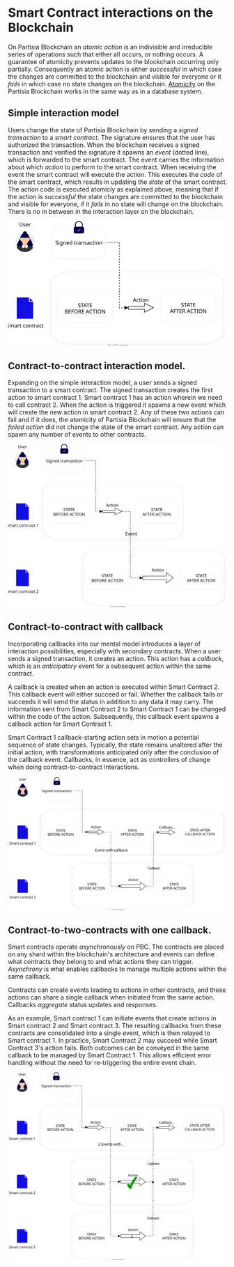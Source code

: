 # Smart Contract interactions on the Blockchain

On Partisia Blockchain an _atomic action_ is an indivisible and irreducible series of operations such that either all
occurs, or nothing occurs. A guarantee of atomicity
prevents updates to the blockchain occurring only partially.
Consequently an atomic action is either _successful_ in which case the changes are committed to the blockchain and
visible
for everyone or it _fails_ in which case no state changes on the blockchain. [Atomicity](https://en.wikipedia.org/wiki/Atomicity_(database_systems)) on the Partisia Blockchain works in the same way as in a database system.

## Simple interaction model

Users change the state of Partisia Blockchain by sending a _signed transaction_ to a _smart contract_. The signature
ensures that the user has authorized the transaction.
When the blockchain receives a signed transaction and verified the signature it spawns an _event_ (dotted line), which
is
forwarded to the smart contract. The event carries the information about which _action_ to perform to the smart
contract.
When receiving the event the smart contract will execute the action. This executes the _code_ of the smart contract,
which
results in updating the _state_ of the smart contract. The action code is executed atomicly as explained above, meaning
that if the action is _successful_ the state changes are committed to the blockchain and visible for everyone, if it
_fails_
in no state will change on the blockchain. There is no in between in the
interaction layer on the blockchain.

![SmartContractMentalModelSimple.svg](mental-models/SmartContractMentalModelSimple.svg)

## Contract-to-contract interaction model.

Expanding on the simple interaction model, a user sends a signed transaction to a smart contract. The signed transaction
creates the first action to smart contract 1. Smart contract 1 has an action wherein we need to call contract 2. When
the action is triggered it spawns a new event which will create the new action in smart contract 2. Any of these two
actions can fail and if it does, the atomicity of Partisia Blockchain will ensure that the _failed action_ did not
change the state of the smart contract. Any action can spawn any number of events to other contracts.

![SmartContractMentalModelcontract-to-contract.svg](mental-models%2FSmartContractMentalModelcontract-to-contract.svg)

## Contract-to-contract with callback

Incorporating callbacks into our mental model introduces a layer of interaction possibilities, especially
with secondary contracts. When a user sends a signed transaction, it creates an action. This
action has a _callback_, which is an _anticipatory_ event for a subsequent action
within the same contract.

A callback is created when an action is executed within Smart Contract 2.
This callback event will either succeed or fail. Whether the callback fails or succeeds it will send the status in
addition to any
data it may
carry. The information sent from Smart Contract 2 to Smart Contract 1 can be changed within the
code of the action. Subsequently, this callback event spawns a callback action for Smart
Contract 1.

Smart Contract 1 callback-starting action sets in motion a potential sequence of state changes.
Typically, the state remains unaltered after the initial action, with transformations anticipated only after the
conclusion of the callback event. Callbacks, in essence, act as controllers of change when doing contract-to-contract
interactions.

![SmartContractMentalModelWithCallback.svg](mental-models%2FSmartContractMentalModelWithCallback.svg)

## Contract-to-two-contracts with one callback.

Smart contracts operate _asynchronously_ on PBC. The contracts are placed on any shard within the blockchain's
architecture and events can define what contracts they belong to and what actions they can trigger. _Asynchrony_ is what
enables callbacks to manage multiple actions within the same callback.

Contracts can create events leading to actions in other contracts, and these actions can share a single callback when
initiated from the same action. Callbacks _aggregate_ status updates and responses.

As an example, Smart contract 1 can initiate events that create actions in Smart contract 2 and Smart contract 3. The
resulting callbacks from these contracts are consolidated into a single event, which is then relayed to Smart contract 1. 
In practice, Smart Contract 2 may succeed while Smart Contract 3's action fails. Both outcomes can be conveyed in the
same callback to be managed by Smart Contract 1. This allows efficient error handling without the need for re-triggering
the entire event chain.

![SmartContractMentalModelTwoActionsOneCallback.svg](mental-models%2FSmartContractMentalModelTwoActionsOneCallback.svg)
